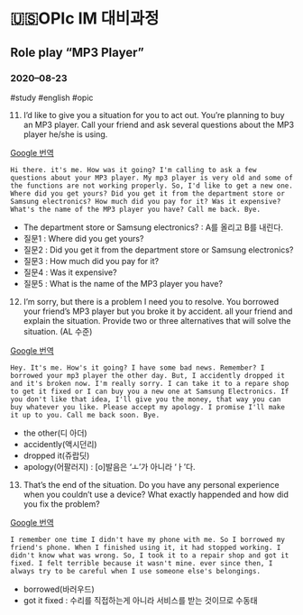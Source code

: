 # 🇺🇸OPIc IM 대비과정
## Role play “MP3 Player”
### 2020–08-23
#study #english #opic

11. I’d like to give you a situation for you to act out. You’re planning to buy an MP3 player. Call your friend and ask several questions about the MP3 player he/she is using.

[Google 번역](https://translate.google.co.kr/?hl=ko&tab=rT&sl=auto&tl=en&text=Hi%20there.%20it%27s%20me.%20How%20was%20it%20going%3F%20I%27m%20calling%20to%20ask%20a%20few%20questions%20about%20your%20MP3%20player.%20My%20mp3%20player%20is%20very%20old%20and%20some%20of%20the%20functions%20are%20not%20working%20properly.%20So%2C%20I%27d%20like%20to%20get%20a%20new%20one.%20Where%20did%20you%20get%20yours%3F%20Did%20you%20get%20it%20from%20the%20department%20store%20or%20Samsung%20electronics%3F%20How%20much%20did%20you%20pay%20for%20it%3F%20Was%20it%20expensive%3F%20What%27s%20the%20name%20of%20the%20MP3%20player%20you%20have%3F%20Call%20me%20back.%20Bye.&op=translate)

```
Hi there. it's me. How was it going? I'm calling to ask a few questions about your MP3 player. My mp3 player is very old and some of the functions are not working properly. So, I'd like to get a new one. Where did you get yours? Did you get it from the department store or Samsung electronics? How much did you pay for it? Was it expensive? What's the name of the MP3 player you have? Call me back. Bye.
```

- The department store or Samsung electronics? : A를 올리고 B를 내린다.
- 질문1 : Where did you get yours?
- 질문2 : Did you get it from the department store or Samsung electronics?
- 질문3 : How much did you pay for it?
- 질문4 : Was it expensive?
- 질문5 : What is the name of the MP3 player you have?

12. I’m sorry, but there is a problem I need you to resolve. You borrowed your friend’s MP3 player but you broke it by accident. all your friend and explain the situation. Provide two or three alternatives that will solve the situation.
(AL 수준)

[Google 번역](https://translate.google.co.kr/?hl=ko&tab=rT&sl=auto&tl=en&text=Hey.%20It%27s%20me.%20How%27s%20it%20going%3F%20I%20have%20some%20bad%20news.%20Remember%3F%20I%20borrowed%20your%20mp3%20player%20the%20other%20day.%20But%2C%20I%20accidently%20dropped%20it%20and%20it%27s%20broken%20now.%20I%27m%20really%20sorry.%20I%20can%20take%20it%20to%20a%20repare%20shop%20to%20get%20it%20fixed%20or%20I%20can%20buy%20you%20a%20new%20one%20at%20Samsung%20Electronics.%20If%20you%20don%27t%20like%20that%20idea%2C%20I%27ll%20give%20you%20the%20money%2C%20that%20way%20you%20can%20buy%20whatever%20you%20like.%20Please%20accept%20my%20apology.%20I%20promise%20I%27ll%20make%20it%20up%20to%20you.%20Call%20me%20back%20soon.%20Bye.&op=translate)

```
Hey. It's me. How's it going? I have some bad news. Remember? I borrowed your mp3 player the other day. But, I accidently dropped it and it's broken now. I'm really sorry. I can take it to a repare shop to get it fixed or I can buy you a new one at Samsung Electronics. If you don't like that idea, I'll give you the money, that way you can buy whatever you like. Please accept my apology. I promise I'll make it up to you. Call me back soon. Bye.
```

- the other(디 아더)
- accidently(액시던리)
- dropped it(쥬랍딧)
- apology(어팔러지) : [o]발음은 ‘ㅗ’가 아니라 ‘ㅏ’다.

13. That’s the end of the situation. Do you have any personal experience when you couldn’t use a device? What exactly happended and how did you fix the problem?

[Google 번역](https://translate.google.co.kr/?hl=ko&tab=rT&sl=auto&tl=en&text=I%20remember%20one%20time%20I%20didn%27t%20have%20my%20phone%20with%20me.%20So%20I%20borrowed%20my%20friend%27s%20phone.%20When%20I%20finished%20using%20it%2C%20it%20had%20stopped%20working.%20I%20didn%27t%20know%20what%20was%20wrong.%20So%2C%20I%20took%20it%20to%20a%20repair%20shop%20and%20got%20it%20fixed.%20I%20felt%20terrible%20because%20it%20wasn%27t%20mine.%20ever%20since%20then%2C%20I%20always%20try%20to%20be%20careful%20when%20I%20use%20someone%20else%27s%20belongings.&op=translate)

```
I remember one time I didn't have my phone with me. So I borrowed my friend's phone. When I finished using it, it had stopped working. I didn't know what was wrong. So, I took it to a repair shop and got it fixed. I felt terrible because it wasn't mine. ever since then, I always try to be careful when I use someone else's belongings.
```

- borrowed(바러우드)
- got it fixed : 수리를 직접하는게 아니라 서비스를 받는 것이므로 수동태